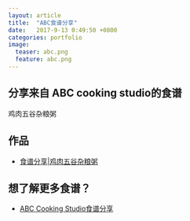 ```yaml
---
layout: article
title:  "ABC食谱分享"
date:   2017-9-13 0:49:50 +0800
categories: portfolio
image:
  teaser: abc.png
  feature: abc.png
---
```


## 分享来自 ABC cooking studio的食谱

鸡肉五谷杂粮粥

## 作品

- <a href="https://sylviatang.github.io/portfolio/abccookingweb" target="_blank">食谱分享|鸡肉五谷杂粮粥</a>

## 想了解更多食谱？
- [ABC Cooking Studio食谱分享](http://www.abc-cooking.com.cn/solution_complex.aspx?FId=n25:25:25)